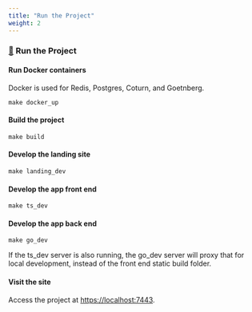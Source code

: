 ```yaml
---
title: "Run the Project"
weight: 2
---
```


### [&#128279;](#run-the-project) Run the Project

#### Run Docker containers

Docker is used for Redis, Postgres, Coturn, and Goetnberg.

```
make docker_up
```

#### Build the project

```
make build
```

#### Develop the landing site

```
make landing_dev
```

#### Develop the app front end

```
make ts_dev
```

#### Develop the app back end

```
make go_dev
```

If the ts_dev server is also running, the go_dev server will proxy that for local development, instead of the front end static build folder.

#### Visit the site

Access the project at [https://localhost:7443](https://localhost:7443).

